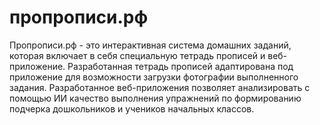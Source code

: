 # пропрописи.рф

Пропрописи.рф - это интерактивная система домашних заданий, которая включает в себя 
специальную тетрадь прописей и веб-приложение. Разработанная тетрадь прописей 
адаптирована под приложение для возможности загрузки фотографии выполненного задания.
Разработанное веб-приложения позволяет анализировать с помощью ИИ качество выполнения 
упражнений по формированию подчерка дошкольников и учеников начальных классов.